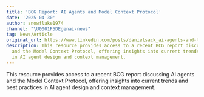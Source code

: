 ```yaml
---
title: 'BCG Report: AI Agents and Model Context Protocol'
date: '2025-04-30'
author: snowflake1974
channel: "\U0001F5DEgenai-news"
tag: News/Article
original_url: https://www.linkedin.com/posts/danielsack_ai-agents-and-the-model-context-protocol-activity-7321511513729515520-lHzb/
description: This resource provides access to a recent BCG report discussing AI agents
  and the Model Context Protocol, offering insights into current trends and best practices
  in AI agent design and context management.
---
```


This resource provides access to a recent BCG report discussing AI agents and the Model Context Protocol, offering insights into current trends and best practices in AI agent design and context management.